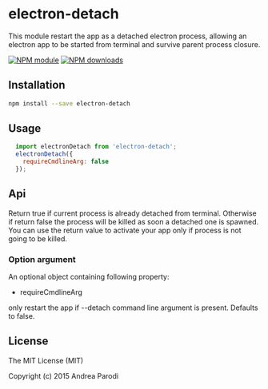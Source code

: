 # electron-detach

This module restart the app as a detached electron process,
allowing an electron app to be started from terminal and
survive parent process closure.

[![NPM module](https://img.shields.io/npm/v/electron-detach.svg)](https://npmjs.org/package/electron-detach)
[![NPM downloads](https://img.shields.io/npm/dt/electron-detach.svg)](https://npmjs.org/package/electron-detach)

## Installation

```bash
npm install --save electron-detach
```

## Usage

```javascript
  import electronDetach from 'electron-detach';
  electronDetach({
  	requireCmdlineArg: false
  });
```

## Api

Return true if current process is already detached from terminal.
Otherwise if return false the process will be killed as soon a detached one is spawned. You can use the return value to activate your app only
if process is not going to be killed.

### Option argument

An optional object containing following property:

* requireCmdlineArg

only restart the app if --detach command line argument is present.
Defaults to false.

## License

The MIT License (MIT)

Copyright (c) 2015 Andrea Parodi



